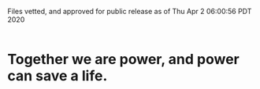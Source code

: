 Files vetted, and approved for public release as of Thu Apr  2 06:00:56 PDT 2020<br><br><h1>Together we are power, and power can save a life.</h1>
